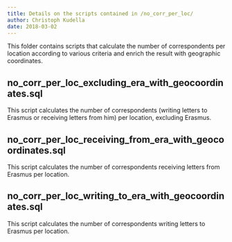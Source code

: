 ```yaml
---
title: Details on the scripts contained in /no_corr_per_loc/
author: Christoph Kudella
date: 2018-03-02
---
```

This folder contains scripts that calculate the number of correspondents per location according to various criteria and enrich the result with geographic coordinates.

## no_corr_per_loc_excluding_era_with_geocoordinates.sql
This script calculates the number of correspondents (writing letters to Erasmus or receiving letters from him) per location, excluding Erasmus.

## no_corr_per_loc_receiving_from_era_with_geocoordinates.sql
This script calculates the number of correspondents receiving letters from Erasmus per location.

## no_corr_per_loc_writing_to_era_with_geocoordinates.sql
This script calculates the number of correspondents writing letters to Erasmus per location.
